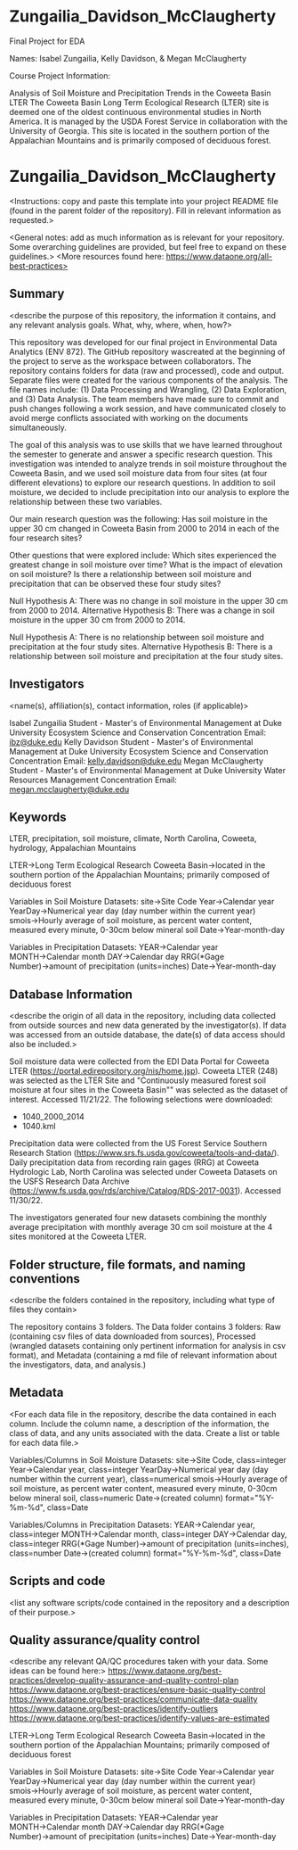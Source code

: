 # Zungailia_Davidson_McClaugherty
Final Project for EDA


Names: Isabel Zungailia, Kelly Davidson, & Megan McClaugherty

Course Project Information:

Analysis of Soil Moisture and Precipitation Trends in the Coweeta Basin LTER
  The Coweeta Basin Long Term Ecological Research (LTER) site is deemed one of the oldest continuous environmental studies in North America. It is managed by the USDA Forest Service in collaboration with the University of Georgia. This site is located in the southern portion of the Appalachian Mountains and is primarily composed of deciduous forest.


# Zungailia_Davidson_McClaugherty
<Instructions: copy and paste this template into your project README file (found in the parent folder of the repository). Fill in relevant information as requested.>

<General notes: add as much information as is relevant for your repository. Some overarching guidelines are provided, but feel free to expand on these guidelines.>
<More resources found here: https://www.dataone.org/all-best-practices>
<Delete the text inside the brackets when formatting your file.>

## Summary

<describe the purpose of this repository, the information it contains, and any relevant analysis goals. What, why, where, when, how?>


This repository was developed for our final project in Environmental Data Analytics (ENV 872). The GitHub repository wascreated at the beginning of the project to serve as the workspace between collaborators. The repository contains folders for data (raw and processed), code and output. Separate files were created for the various components of the analysis. The file names include: (1) Data Processing and Wrangling, (2) Data Exploration, and (3) Data Analysis. The team members have made sure to commit and push changes following a work session, and have communicated closely to avoid merge conflicts associated with working on the documents simultaneously.

The goal of this analysis was to use skills that we have learned throughout the semester to generate and answer a specific research question. This investigation was intended to analyze trends in soil moisture throughout the Coweeta Basin, and we used soil moisture data from four sites (at four different elevations) to explore our research questions. In addition to soil moisture, we decided to include precipitation into our analysis to explore the relationship between these two variables. 

Our main research question was the following: Has soil moisture in the upper 30 cm changed in Coweeta Basin from 2000 to 2014 in each of the four research sites?

Other questions that were explored include: 
    Which sites experienced the greatest change in soil moisture over time?
    What is the impact of elevation on soil moisture?
    Is there a relationship between soil moisture and precipitation that can be observed these four study sites?

Null Hypothesis A: There was no change in soil moisture in the upper 30 cm from 2000 to 2014.
Alternative Hypothesis B: There was a change in soil moisture in the upper 30 cm from 2000 to 2014.

Null Hypothesis A: There is no relationship between soil moisture and precipitation at the four study sites. 
Alternative Hypothesis B: There is a relationship between soil moisture and precipitation at the four study sites. 

## Investigators

<name(s), affiliation(s), contact information, roles (if applicable)>

Isabel Zungailia
  Student - Master's of Environmental Management at Duke University
  Ecosystem Science and Conservation Concentration
  Email: ibz@duke.edu
Kelly Davidson
  Student - Master's of Environmental Management at Duke University
  Ecosystem Science and Conservation Concentration
  Email: kelly.davidson@duke.edu
Megan McClaugherty
  Student - Master's of Environmental Management at Duke University
  Water Resources Management Concentration
  Email: megan.mcclaugherty@duke.edu

## Keywords

<add relevant keywords here>

LTER, precipitation, soil moisture, climate, North Carolina, Coweeta, hydrology, Appalachian Mountains

LTER→Long Term Ecological Research
Coweeta Basin→located in the southern portion of the Appalachian Mountains; primarily composed of deciduous forest

Variables in Soil Moisture Datasets:
site→Site Code
Year→Calendar year
YearDay→Numerical year day (day number within the current year)
smois→Hourly average of soil moisture, as percent water content, measured every minute, 0-30cm below mineral soil
Date→Year-month-day 

Variables in Precipitation Datasets:
YEAR→Calendar year
MONTH→Calendar month
DAY→Calendar day
RRG(*Gage Number)→amount of precipitation (units=inches)
Date→Year-month-day 

## Database Information

<describe the origin of all data in the repository, including data collected from outside sources and new data generated by the investigator(s). If data was accessed from an outside database, the date(s) of data access should also be included.>

Soil moisture data were collected from the EDI Data Portal for Coweeta LTER 
(https://portal.edirepository.org/nis/home.jsp). Coweeta LTER (248) was selected as the LTER Site and "Continuously measured forest soil moisture at four sites in the Coweeta Basin"" was selected as the dataset of interest. Accessed 11/21/22.
The following selections were downloaded: 
 * 1040_2000_2014
 * 1040.kml 
 
Precipitation data were collected from the US Forest Service Southern Research Station (https://www.srs.fs.usda.gov/coweeta/tools-and-data/). Daily precipitation data from recording rain gages (RRG) at Coweeta Hydrologic Lab, North Carolina was selected under Coweeta Datasets on the USFS Research Data Archive (https://www.fs.usda.gov/rds/archive/Catalog/RDS-2017-0031). Accessed 11/30/22.

The investigators generated four new datasets combining the monthly average precipitation with monthly average 30 cm soil moisture at the 4 sites monitored at the Coweeta LTER. 

## Folder structure, file formats, and naming conventions 

<describe the folders contained in the repository, including what type of files they contain>

The repository contains 3 folders. The Data folder contains 3 folders: Raw (containing csv files of data downloaded from sources), Processed (wrangled datasets containing only pertinent information for analysis in csv format), and Metadata (containing a md file of relevant information about the investigators, data, and analysis.)

<describe the formats of files for the various purposes contained in the repository>

<describe your file naming conventions>

## Metadata

<For each data file in the repository, describe the data contained in each column. Include the column name, a description of the information, the class of data, and any units associated with the data. Create a list or table for each data file.> 

Variables/Columns in Soil Moisture Datasets:
site→Site Code, class=integer
Year→Calendar year, class=integer
YearDay→Numerical year day (day number within the current year), class=numerical
smois→Hourly average of soil moisture, as percent water content, measured every minute, 0-30cm below mineral soil, class=numeric
Date→(created column) format="%Y-%m-%d", class=Date

Variables/Columns in Precipitation Datasets:
YEAR→Calendar year, class=integer
MONTH→Calendar month, class=integer
DAY→Calendar day, class=integer
RRG(*Gage Number)→amount of precipitation (units=inches), class=number
Date→(created column) format="%Y-%m-%d", class=Date

## Scripts and code

<list any software scripts/code contained in the repository and a description of their purpose.>

## Quality assurance/quality control

<describe any relevant QA/QC procedures taken with your data. Some ideas can be found here:>
<https://www.dataone.org/best-practices/develop-quality-assurance-and-quality-control-plan>
<https://www.dataone.org/best-practices/ensure-basic-quality-control>
<https://www.dataone.org/best-practices/communicate-data-quality>
<https://www.dataone.org/best-practices/identify-outliers>
<https://www.dataone.org/best-practices/identify-values-are-estimated>




LTER→Long Term Ecological Research
Coweeta Basin→located in the southern portion of the Appalachian Mountains; primarily composed of deciduous forest

Variables in Soil Moisture Datasets:
site→Site Code
Year→Calendar year
YearDay→Numerical year day (day number within the current year)
smois→Hourly average of soil moisture, as percent water content, measured every minute, 0-30cm below mineral soil
Date→Year-month-day 

Variables in Precipitation Datasets:
YEAR→Calendar year
MONTH→Calendar month
DAY→Calendar day
RRG(*Gage Number)→amount of precipitation (units=inches)
Date→Year-month-day 